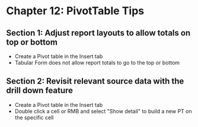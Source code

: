 # Chapter 12: PivotTable Tips

## Section 1: Adjust report layouts to allow totals on top or bottom
* Create a Pivot table in the Insert tab
* Tabular Form does not allow report totals to go to the top or bottom

## Section 2: Revisit relevant source data with the drill down feature
* Create a Pivot table in the Insert tab
* Double click a cell or RMB and select "Show detail" to build a new PT on the specific cell
